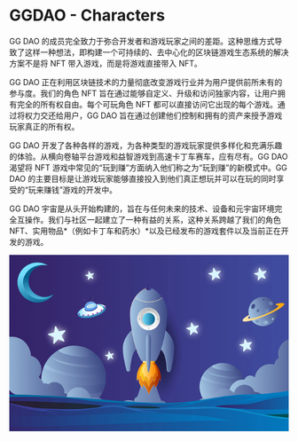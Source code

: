 # GGDAO - Characters

GG DAO 的成员完全致力于弥合开发者和游戏玩家之间的差距。这种思维方式导致了这样一种想法，即构建一个可持续的、去中心化的区块链游戏生态系统的解决方案不是将 NFT 带入游戏，而是将游戏直接带入 NFT。

GG DAO 正在利用区块链技术的力量彻底改变游戏行业并为用户提供前所未有的参与度。我们的角色 NFT 旨在通过能够自定义、升级和访问独家内容，让用户拥有完全的所有权自由。每个可玩角色 NFT 都可以直接访问它出现的每个游戏。通过将权力交还给用户，GG DAO 旨在通过创建他们控制和拥有的资产来授予游戏玩家真正的所有权。

GG DAO 开发了各种各样的游戏，为各种类型的游戏玩家提供多样化和充满乐趣的体验。从横向卷轴平台游戏和益智游戏到高速卡丁车赛车，应有尽有。GG DAO 渴望将 NFT 游戏中常见的“玩到赚”方面纳入他们称之为“玩到赚”的新模式中。GG DAO 的主要目标是让游戏玩家能够直接投入到他们真正想玩并可以在玩的同时享受的“玩来赚钱”游戏的开发中。

GG DAO 宇宙是从头开始构建的，旨在与任何未来的技术、设备和元宇宙环境完全互操作。我们与社区一起建立了一种有益的关系，这种关系跨越了我们的角色 NFT、实用物品*（例如卡丁车和药水）*以及已经发布的游戏套件以及当前正在开发的游戏。

![nft](1661505036626.png)
